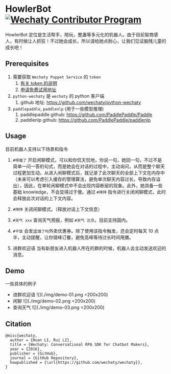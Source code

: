 # HowlerBot   [![Wechaty Contributor Program](https://img.shields.io/badge/Wechaty-Contributor%20Program-green.svg)](https://wechaty.js.org/docs/contributing/)
HowlerBot 定位是生活帮手，陪玩，整蛊等多元化的机器人。由于目前智商感人，有时候让人抓狂！不过她会成长，所以请给她点耐心，让我们见证脑残儿童的成长吧！
## Prerequisites
1. 需要获取 `Wechaty Puppet Service` 的 `token` 
   1. [有关 token 的说明](https://wechaty.js.org/docs/puppet-services/#get-a-token)
   2. [申请免费试用地址](http://pad-local.com/#/tokens)
2. `python-wechaty` 是 `wechaty` 的 python 客户端
   1. github 地址: https://github.com/wechaty/python-wechaty
3. `paddlepaddle`, `paddlenlp` (用于一些模型推理)
   1. paddlepaddle github: https://github.com/PaddlePaddle/Paddle
   2. paddlenlp github: https://github.com/PaddlePaddle/paddlenlp


## Usage
目前机器人支持以下场景和指令

1. `#唠嗑了`
   开启闲聊模式，可以和你侃天侃地，你说一句，她回一句，不过不是简单一问一答的句式，而是她会在对话的过程中，主动询问，从而是整个聊天过程更加生动。从进入闲聊模式后，就记录了此次聊天的全部上下文在内存中（未来可以考虑引入缓存的管理算法，避免单次聊天内容过长，导致内存溢出），因此，在单轮闲聊模式中不会出现内容断层的现象。此外，她具备一些基础 knowledge，不会显得过于傻。通过 `#拜拜` 指令进行关闭闲聊模式，此时会释放此次对话的上下文内容。 

2. `#拜拜`
   关闭闲聊模式。（释放对话上下文信息）

3. `#天气 xxx`
   查询天气预报，例如 `#天气 北京`。目前支持国内。

4. `#干饭`
   会发出`饿了吗`外卖优惠券。除了使用该指令触发，还会定时每天 10 点半，主动提醒，让你错峰订餐，避免高峰等待过长时间用膳。

5. 进群欢迎语
   当有新朋友进入机器人所在的群的时候，机器人会主动发送欢迎的消息。
## Demo
一些具体的例子
* 进群欢迎语
  ![](./img/demo-01.png =200x200)
* 闲聊
  ![](./img/demo-02.png =200x200)
* 查询天气
  ![](./img/demo-03.png =200x200)


## Citation
```
@misc{wechaty,
  author = {Huan LI, Rui LI},
  title = {Wechaty: Conversational RPA SDK for Chatbot Makers},
  year = {2016},
  publisher = {GitHub},
  journal = {GitHub Repository},
  howpublished = {\url{https://github.com/wechaty/wechaty}},
}
```
